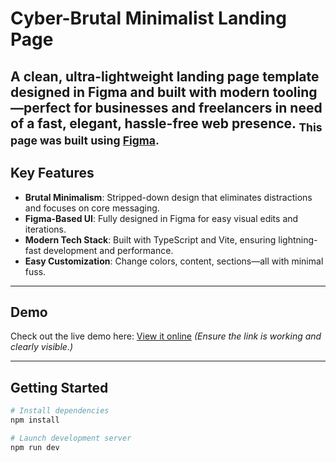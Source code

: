 
# Cyber-Brutal Minimalist Landing Page

A clean, ultra-lightweight landing page template designed in Figma and built with modern tooling—perfect for businesses and freelancers in need of a fast, elegant, hassle-free web presence.
<sub>This page was built using [Figma](https://www.figma.com/make/7dDjHj8nAlSfYagInHvlve/Brutal-Minimalist-Landing-Page?node-id=0-1&p=f&fullscreen=1).</sub>
---

##  Key Features

- **Brutal Minimalism**: Stripped-down design that eliminates distractions and focuses on core messaging.
- **Figma-Based UI**: Fully designed in Figma for easy visual edits and iterations.
- **Modern Tech Stack**: Built with TypeScript and Vite, ensuring lightning-fast development and performance.
- **Easy Customization**: Change colors, content, sections—all with minimal fuss.

---

##  Demo

Check out the live demo here: [View it online](https://artgolwebdev.github.io/LP01/) *(Ensure the link is working and clearly visible.)*

---

##  Getting Started

```bash
# Install dependencies
npm install

# Launch development server
npm run dev
